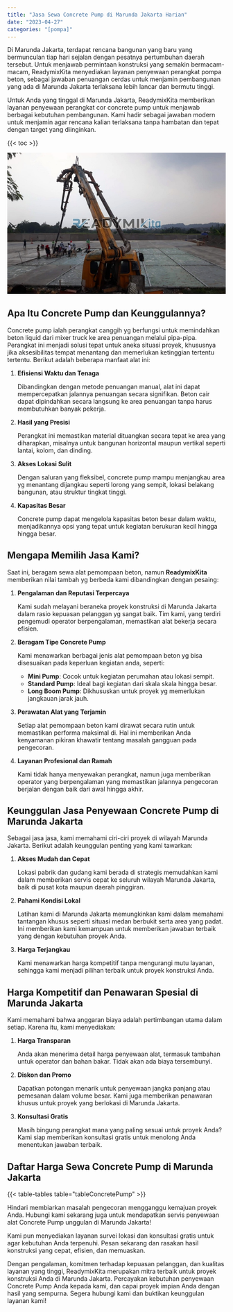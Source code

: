 ```yaml
---
title: "Jasa Sewa Concrete Pump di Marunda Jakarta Harian"
date: "2023-04-27"
categories: "[pompa]"
---
```


Di Marunda Jakarta, terdapat rencana bangunan yang baru yang bermunculan tiap hari sejalan dengan pesatnya pertumbuhan daerah tersebut. Untuk menjawab permintaan konstruksi yang semakin bermacam-macam, ReadymixKita menyediakan layanan penyewaan perangkat pompa beton, sebagai jawaban penuangan cerdas untuk menjamin pembangunan yang ada di Marunda Jakarta terlaksana lebih lancar dan bermutu tinggi.

Untuk Anda yang tinggal di Marunda Jakarta, ReadymixKita memberikan layanan penyewaan perangkat cor concrete pump untuk menjawab berbagai kebutuhan pembangunan. Kami hadir sebagai jawaban modern untuk menjamin agar rencana kalian terlaksana tanpa hambatan dan tepat dengan target yang diinginkan.

{{< toc >}}

![Jasa Sewa Concrete Pump di Marunda Jakarta Harian](/images/pompa/sewa-pompa-06.jpg)

## Apa Itu Concrete Pump dan Keunggulannya?

Concrete pump ialah perangkat canggih yg berfungsi untuk memindahkan beton liquid dari mixer truck ke area penuangan melalui pipa-pipa. Perangkat ini menjadi solusi tepat untuk aneka situasi proyek, khususnya jika aksesibilitas tempat menantang dan memerlukan ketinggian tertentu tertentu. Berikut adalah beberapa manfaat alat ini:

1. **Efisiensi Waktu dan Tenaga**

   Dibandingkan dengan metode penuangan manual, alat ini dapat mempercepatkan jalannya penuangan secara signifikan. Beton cair dapat dipindahkan secara langsung ke area penuangan tanpa harus membutuhkan banyak pekerja.

2. **Hasil yang Presisi**

   Perangkat ini memastikan material dituangkan secara tepat ke area yang diharapkan, misalnya untuk bangunan horizontal maupun vertikal seperti lantai, kolom, dan dinding.

3. **Akses Lokasi Sulit**

   Dengan saluran yang fleksibel, concrete pump mampu menjangkau area yg menantang dijangkau seperti lorong yang sempit, lokasi belakang bangunan, atau struktur tingkat tinggi.

4. **Kapasitas Besar**

   Concrete pump dapat mengelola kapasitas beton besar dalam waktu, menjadikannya opsi yang tepat untuk kegiatan berukuran kecil hingga hingga besar.

## Mengapa Memilih Jasa Kami?

Saat ini, beragam sewa alat pemompaan beton, namun **ReadymixKita** memberikan nilai tambah yg berbeda kami dibandingkan dengan pesaing:

1. **Pengalaman dan Reputasi Terpercaya**

   Kami sudah melayani beraneka proyek konstruksi di Marunda Jakarta dalam rasio kepuasan pelanggan yg sangat baik. Tim kami, yang terdiri pengemudi operator berpengalaman, memastikan alat bekerja secara efisien.

2. **Beragam Tipe Concrete Pump**

   Kami menawarkan berbagai jenis alat pemompaan beton yg bisa disesuaikan pada keperluan kegiatan anda, seperti:
   - **Mini Pump**: Cocok untuk kegiatan perumahan atau lokasi sempit.
   - **Standard Pump**: Ideal bagi kegiatan dari skala skala hingga besar.
   - **Long Boom Pump**: Dikhususkan untuk proyek yg memerlukan jangkauan jarak jauh.

3. **Perawatan Alat yang Terjamin**

   Setiap alat pemompaan beton kami dirawat secara rutin untuk memastikan performa maksimal di. Hal ini memberikan Anda kenyamanan pikiran khawatir tentang masalah gangguan pada pengecoran.

4. **Layanan Profesional dan Ramah**

   Kami tidak hanya menyewakan perangkat, namun juga memberikan operator yang berpengalaman yang memastikan jalannya pengecoran berjalan dengan baik dari awal hingga akhir.

## Keunggulan Jasa Penyewaan Concrete Pump di Marunda Jakarta

Sebagai jasa jasa, kami memahami ciri-ciri proyek di wilayah Marunda Jakarta. Berikut adalah keunggulan penting yang kami tawarkan:

1. **Akses Mudah dan Cepat**

   Lokasi pabrik dan gudang kami berada di strategis memudahkan kami dalam memberikan servis cepat ke seluruh wilayah Marunda Jakarta, baik di pusat kota maupun daerah pinggiran.

2. **Pahami Kondisi Lokal**

   Latihan kami di Marunda Jakarta memungkinkan kami dalam memahami tantangan khusus seperti situasi medan berbukit serta area yang padat. Ini memberikan kami kemampuan untuk memberikan jawaban terbaik yang dengan kebutuhan proyek Anda.

3. **Harga Terjangkau**

   Kami menawarkan harga kompetitif tanpa mengurangi mutu layanan, sehingga kami menjadi pilihan terbaik untuk proyek konstruksi Anda.

## Harga Kompetitif dan Penawaran Spesial di Marunda Jakarta

Kami memahami bahwa anggaran biaya adalah pertimbangan utama dalam setiap. Karena itu, kami menyediakan:

1. **Harga Transparan**

   Anda akan menerima detail harga penyewaan alat, termasuk tambahan untuk operator dan bahan bakar. Tidak akan ada biaya tersembunyi.

2. **Diskon dan Promo**

   Dapatkan potongan menarik untuk penyewaan jangka panjang atau pemesanan dalam volume besar. Kami juga memberikan penawaran khusus untuk proyek yang berlokasi di Marunda Jakarta.

3. **Konsultasi Gratis**

   Masih bingung perangkat mana yang paling sesuai untuk proyek Anda? Kami siap memberikan konsultasi gratis untuk menolong Anda menentukan jawaban terbaik.

## Daftar Harga Sewa Concrete Pump di Marunda Jakarta

{{< table-tables table="tableConcretePump" >}}

Hindari membiarkan masalah pengecoran mengganggu kemajuan proyek Anda. Hubungi kami sekarang juga untuk mendapatkan servis penyewaan alat Concrete Pump unggulan di Marunda Jakarta!

Kami pun menyediakan layanan survei lokasi dan konsultasi gratis untuk agar kebutuhan Anda terpenuhi. Pesan sekarang dan rasakan hasil konstruksi yang cepat, efisien, dan memuaskan.

Dengan pengalaman, komitmen terhadap kepuasan pelanggan, dan kualitas layanan yang tinggi, ReadymixKita merupakan mitra terbaik untuk proyek konstruksi Anda di Marunda Jakarta. Percayakan kebutuhan penyewaan Concrete Pump Anda kepada kami, dan capai proyek impian Anda dengan hasil yang sempurna. Segera hubungi kami dan buktikan keunggulan layanan kami!